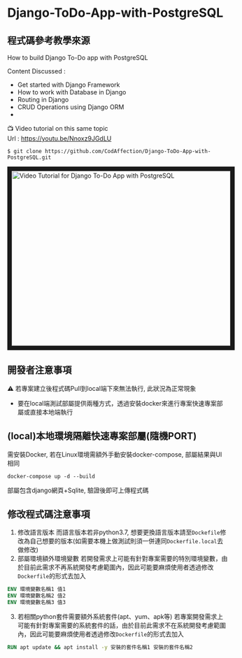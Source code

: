 # Django-ToDo-App-with-PostgreSQL

## 程式碼參考教學來源
How to build Django To-Do app with PostgreSQL

Content Discussed :
- Get started with Django Framework
- How to work with Database in Django
- Routing in Django
- CRUD Operations using Django ORM
- 
:tv: Video tutorial on this same topic  
 Url : https://youtu.be/Nnoxz9JGdLU
 ```
$ git clone https://github.com/CodAffection/Django-ToDo-App-with-PostgreSQL.git
```
<a href="http://www.youtube.com/watch?feature=player_embedded&v=Nnoxz9JGdLU
" target="_blank"><img src="http://img.youtube.com/vi/Nnoxz9JGdLU/0.jpg" 
alt="Video Tutorial for Django To-Do App with PostgreSQL" width="500" height="400" border="10" /></a>

## 開發者注意事項
:warning: 若專案建立後程式碼Pull到local端下來無法執行, 此狀況為正常現象
* 要在local端測試部屬提供兩種方式，透過安裝docker來進行專案快速專案部屬或直接本地端執行

## (local)本地環境隔離快速專案部屬(隨機PORT)
需安裝Docker, 若在Linux環境需額外手動安裝docker-compose, 部屬結果與UI相同
``` 
docker-compose up -d --build 
```
部屬包含django網頁+Sqlite, 驗證後即可上傳程式碼

## 修改程式碼注意事項
1. 修改語言版本
而語言版本若非python3.7, 想要更換語言版本請至`Dockefile`修改為自己想要的版本(如需要本機上做測試則須一併連同`Dockerfile.local`去做修改)
2. 部屬環境額外環境變數
若開發需求上可能有針對專案需要的特別環境變數，由於目前此需求不再系統開發考慮範圍內，因此可能要麻煩使用者透過修改`Dockerfile`的形式去加入
```dockerfile
ENV 環境變數名稱1 值1
ENV 環境變數名稱2 值2
ENV 環境變數名稱3 值3
```
3. 若相關python套件需要額外系統套件(apt、yum、apk等)
若專案開發需求上可能有針對專案需要的系統套件的話，由於目前此需求不在系統開發考慮範圍內，因此可能要麻煩使用者透過修改`Dockerfile`的形式去加入
```dockerfile
RUN apt update && apt install -y 安裝的套件名稱1 安裝的套件名稱2
```
